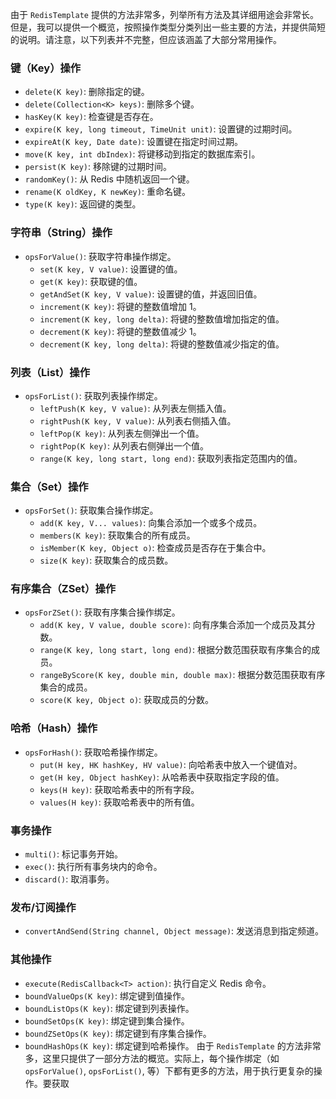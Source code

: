 由于 `RedisTemplate` 提供的方法非常多，列举所有方法及其详细用途会非常长。但是，我可以提供一个概览，按照操作类型分类列出一些主要的方法，并提供简短的说明。请注意，以下列表并不完整，但应该涵盖了大部分常用操作。
### 键（Key）操作
- `delete(K key)`: 删除指定的键。
- `delete(Collection<K> keys)`: 删除多个键。
- `hasKey(K key)`: 检查键是否存在。
- `expire(K key, long timeout, TimeUnit unit)`: 设置键的过期时间。
- `expireAt(K key, Date date)`: 设置键在指定时间过期。
- `move(K key, int dbIndex)`: 将键移动到指定的数据库索引。
- `persist(K key)`: 移除键的过期时间。
- `randomKey()`: 从 Redis 中随机返回一个键。
- `rename(K oldKey, K newKey)`: 重命名键。
- `type(K key)`: 返回键的类型。
### 字符串（String）操作
- `opsForValue()`: 获取字符串操作绑定。
  - `set(K key, V value)`: 设置键的值。
  - `get(K key)`: 获取键的值。
  - `getAndSet(K key, V value)`: 设置键的值，并返回旧值。
  - `increment(K key)`: 将键的整数值增加 1。
  - `increment(K key, long delta)`: 将键的整数值增加指定的值。
  - `decrement(K key)`: 将键的整数值减少 1。
  - `decrement(K key, long delta)`: 将键的整数值减少指定的值。
### 列表（List）操作
- `opsForList()`: 获取列表操作绑定。
  - `leftPush(K key, V value)`: 从列表左侧插入值。
  - `rightPush(K key, V value)`: 从列表右侧插入值。
  - `leftPop(K key)`: 从列表左侧弹出一个值。
  - `rightPop(K key)`: 从列表右侧弹出一个值。
  - `range(K key, long start, long end)`: 获取列表指定范围内的值。
### 集合（Set）操作
- `opsForSet()`: 获取集合操作绑定。
  - `add(K key, V... values)`: 向集合添加一个或多个成员。
  - `members(K key)`: 获取集合的所有成员。
  - `isMember(K key, Object o)`: 检查成员是否存在于集合中。
  - `size(K key)`: 获取集合的成员数。
### 有序集合（ZSet）操作
- `opsForZSet()`: 获取有序集合操作绑定。
  - `add(K key, V value, double score)`: 向有序集合添加一个成员及其分数。
  - `range(K key, long start, long end)`: 根据分数范围获取有序集合的成员。
  - `rangeByScore(K key, double min, double max)`: 根据分数范围获取有序集合的成员。
  - `score(K key, Object o)`: 获取成员的分数。
### 哈希（Hash）操作
- `opsForHash()`: 获取哈希操作绑定。
  - `put(H key, HK hashKey, HV value)`: 向哈希表中放入一个键值对。
  - `get(H key, Object hashKey)`: 从哈希表中获取指定字段的值。
  - `keys(H key)`: 获取哈希表中的所有字段。
  - `values(H key)`: 获取哈希表中的所有值。
### 事务操作
- `multi()`: 标记事务开始。
- `exec()`: 执行所有事务块内的命令。
- `discard()`: 取消事务。
### 发布/订阅操作
- `convertAndSend(String channel, Object message)`: 发送消息到指定频道。
### 其他操作
- `execute(RedisCallback<T> action)`: 执行自定义 Redis 命令。
- `boundValueOps(K key)`: 绑定键到值操作。
- `boundListOps(K key)`: 绑定键到列表操作。
- `boundSetOps(K key)`: 绑定键到集合操作。
- `boundZSetOps(K key)`: 绑定键到有序集合操作。
- `boundHashOps(K key)`: 绑定键到哈希操作。
由于 `RedisTemplate` 的方法非常多，这里只提供了一部分方法的概览。实际上，每个操作绑定（如 `opsForValue()`, `opsForList()`, 等）下都有更多的方法，用于执行更复杂的操作。要获取
